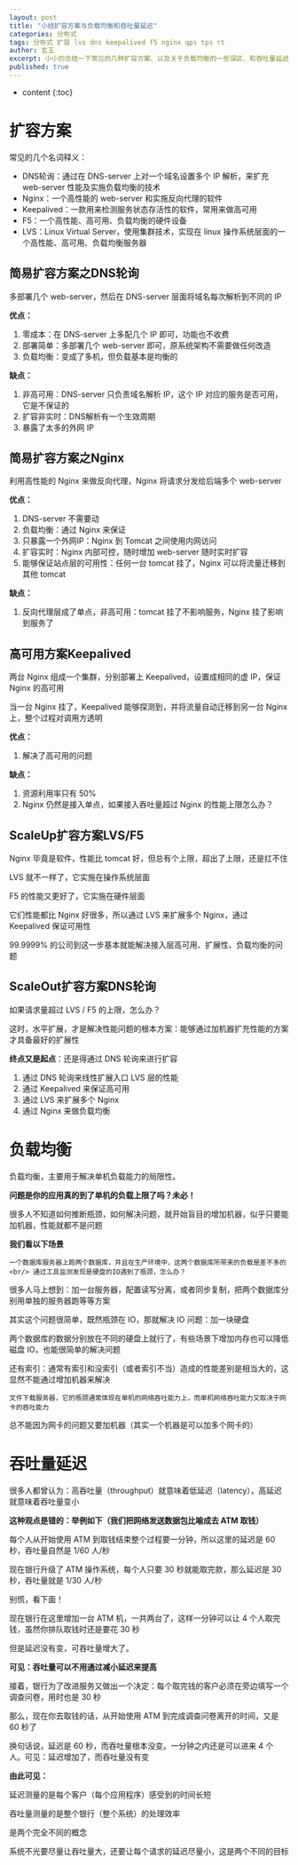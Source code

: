 ```yaml
---
layout: post
title: "小结扩容方案与负载均衡和吞吐量延迟"
categories: 分布式
tags: 分布式 扩容 lvs dns keepalived f5 nginx qps tps rt
author: 玄玉
excerpt: 小小的总结一下常见的几种扩容方案、以及关于负载均衡的一些误区、和吞吐量延迟的一个形象的例子。
published: true
---
```


* content
{:toc}


# 扩容方案

常见的几个名词释义：

* DNS轮询：通过在 DNS-server 上对一个域名设置多个 IP 解析，来扩充 web-server 性能及实施负载均衡的技术
* Nginx：一个高性能的 web-server 和实施反向代理的软件
* Keepalived：一款用来检测服务状态存活性的软件，常用来做高可用
* F5：一个高性能、高可用、负载均衡的硬件设备
* LVS：Linux Virtual Server，使用集群技术，实现在 linux 操作系统层面的一个高性能、高可用、负载均衡服务器

## 简易扩容方案之DNS轮询

多部署几个 web-server，然后在 DNS-server 层面将域名每次解析到不同的 IP

**优点：**
1. 零成本：在 DNS-server 上多配几个 IP 即可，功能也不收费
2. 部署简单：多部署几个 web-server 即可，原系统架构不需要做任何改造
3. 负载均衡：变成了多机，但负载基本是均衡的

**缺点：**
1. 非高可用：DNS-server 只负责域名解析 IP，这个 IP 对应的服务是否可用，它是不保证的
2. 扩容非实时：DNS解析有一个生效周期
3. 暴露了太多的外网 IP

## 简易扩容方案之Nginx

利用高性能的 Nginx 来做反向代理，Nginx 将请求分发给后端多个 web-server

**优点：**
1. DNS-server 不需要动
2. 负载均衡：通过 Nginx 来保证
3. 只暴露一个外网IP：Nginx 到 Tomcat 之间使用内网访问
4. 扩容实时：Nginx 内部可控，随时增加 web-server 随时实时扩容
5. 能够保证站点层的可用性：任何一台 tomcat 挂了，Nginx 可以将流量迁移到其他 tomcat

**缺点：**
1. 反向代理层成了单点，非高可用：tomcat 挂了不影响服务，Nginx 挂了影响到服务了

## 高可用方案Keepalived

两台 Nginx 组成一个集群，分别部署上 Keepalived，设置成相同的虚 IP，保证 Nginx 的高可用

当一台 Nginx 挂了，Keepalived 能够探测到，并将流量自动迁移到另一台 Nginx 上，整个过程对调用方透明

**优点：**
1. 解决了高可用的问题

**缺点：**
1. 资源利用率只有 50%
2. Nginx 仍然是接入单点，如果接入吞吐量超过 Nginx 的性能上限怎么办？

## ScaleUp扩容方案LVS/F5

Nginx 毕竟是软件，性能比 tomcat 好，但总有个上限，超出了上限，还是扛不住

LVS 就不一样了，它实施在操作系统层面

F5 的性能又更好了，它实施在硬件层面

它们性能都比 Nginx 好很多，所以通过 LVS 来扩展多个 Nginx，通过 Keepalived 保证可用性

99.9999% 的公司到这一步基本就能解决接入层高可用、扩展性、负载均衡的问题

## ScaleOut扩容方案DNS轮询

如果请求量超过 LVS / F5 的上限，怎么办？

这时，水平扩展，才是解决性能问题的根本方案：能够通过加机器扩充性能的方案才具备最好的扩展性

**终点又是起点**：还是得通过 DNS 轮询来进行扩容

1. 通过 DNS 轮询来线性扩展入口 LVS 层的性能
2. 通过 Keepalived 来保证高可用
3. 通过 LVS 来扩展多个 Nginx
4. 通过 Nginx 来做负载均衡

# 负载均衡

负载均衡，主要用于解决单机负载能力的局限性。

**问题是你的应用真的到了单机的负载上限了吗？未必！**

很多人不知道如何推断瓶颈，如何解决问题，就开始盲目的增加机器，似乎只要能加机器，性能就都不是问题

**我们看以下场景**

`一个数据库服务器上跑两个数据库，并且在生产环境中，这两个数据库所带来的负载是差不多的<br/>
通过工具监测发现是硬盘的IO遇到了瓶颈，怎么办？`

很多人马上想到：加一台服务器，配置读写分离，或者同步复制，把两个数据库分别用单独的服务器跑等等方案

其实这个问题很简单，既然瓶颈在 IO，那就解决 IO 问题：加一块硬盘

两个数据库的数据分别放在不同的硬盘上就行了，有些场景下增加内存也可以降低磁盘 IO，也能很简单的解决问题

还有索引：通常有索引和没索引（或者索引不当）造成的性能差别是相当大的，这显然不能通过增加机器来解决

`文件下载服务器，它的瓶颈通常体现在单机的网络吞吐能力上，而单机网络吞吐能力又取决于网卡的吞吐能力`

总不能因为网卡的问题又要加机器（其实一个机器是可以加多个网卡的）

# 吞吐量延迟

很多人都曾认为：高吞吐量（throughput）就意味着低延迟（latency），高延迟就意味着吞吐量变小

**这种观点是错的：举例如下（我们把网络发送数据包比喻成去 ATM 取钱）**

每个人从开始使用 ATM 到取钱结束整个过程要一分钟，所以这里的延迟是 60 秒，吞吐量自然是 1/60 人/秒

现在银行升级了 ATM 操作系统，每个人只要 30 秒就能取完款，那么延迟是 30 秒，吞吐量就是 1/30 人/秒

别慌，看下面！

现在银行在这里增加一台 ATM 机，一共两台了，这样一分钟可以让 4 个人取完钱，虽然你排队取钱时还是要花 30 秒

但是延迟没有变，可吞吐量增大了。

**可见：吞吐量可以不用通过减小延迟来提高**

接着，银行为了改进服务又做出一个决定：每个取完钱的客户必须在旁边填写一个调查问卷，用时也是 30 秒

那么，现在你去取钱的话，从开始使用 ATM 到完成调查问卷离开的时间，又是 60 秒了

换句话说，延迟是 60 秒，而吞吐量根本没变。一分钟之内还是可以进来 4 个人。可见：延迟增加了，而吞吐量没有变

**由此可见：**

延迟测量的是每个客户（每个应用程序）感受到的时间长短

吞吐量测量的是整个银行（整个系统）的处理效率

是两个完全不同的概念

系统不光要尽量让吞吐量大，还要让每个请求的延迟尽量小，这是两个不同的目标